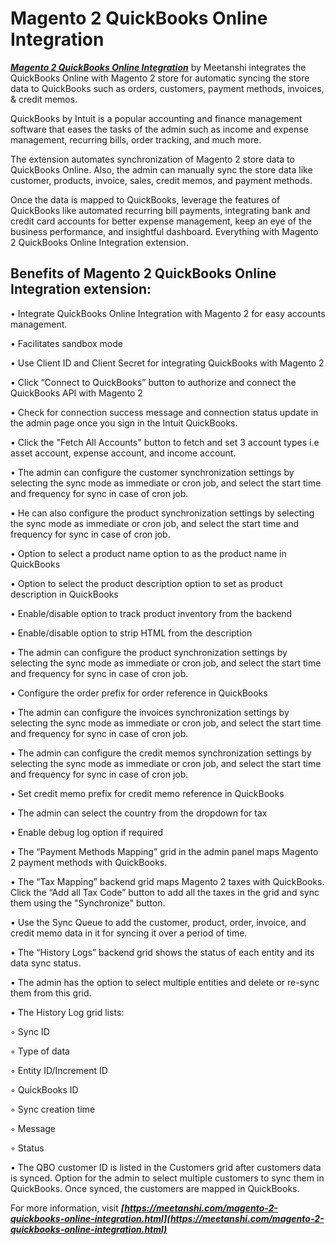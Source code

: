 # Magento 2 QuickBooks Online Integration
***[Magento 2 QuickBooks Online Integration](https://meetanshi.com/magento-2-quickbooks-online-integration.html)*** by Meetanshi integrates the QuickBooks Online with Magento 2 store for automatic syncing the store data to QuickBooks such as orders, customers, payment methods, invoices, & credit memos.

QuickBooks by Intuit is a popular accounting and finance management software that eases the tasks of the admin such as income and expense management, recurring bills, order tracking, and much more.

The extension automates synchronization of Magento 2 store data to QuickBooks Online. Also, the admin can manually sync the store data like customer, products, invoice, sales, credit memos, and payment methods.

Once the data is mapped to QuickBooks, leverage the features of QuickBooks like automated recurring bill payments, integrating bank and credit card accounts for better expense management, keep an eye of the business performance, and insightful dashboard. Everything with Magento 2 QuickBooks Online Integration extension.

## Benefits of Magento 2 QuickBooks Online Integration extension:


• Integrate QuickBooks Online Integration with Magento 2 for easy accounts management.

• Facilitates sandbox mode

• Use Client ID and Client Secret for integrating QuickBooks with Magento 2

• Click “Connect to QuickBooks” button to authorize and connect the QuickBooks API with Magento 2

• Check for connection success message and connection status update in the admin page once you sign in the Intuit QuickBooks.

• Click the "Fetch All Accounts" button to fetch and set 3 account types i.e asset account, expense account, and income account.

• The admin can configure the customer synchronization settings by selecting the sync mode as immediate or cron job, and select the start time and frequency for sync in case of cron job.

• He can also configure the product synchronization settings by selecting the sync mode as immediate or cron job, and select the start time and frequency for sync in case of cron job.

• Option to select a product name option to as the product name in QuickBooks

• Option to select the product description option to set as product description in QuickBooks

• Enable/disable option to track product inventory from the backend

• Enable/disable option to strip HTML from the description

• The admin can configure the product synchronization settings by selecting the sync mode as immediate or cron job, and select the start time and frequency for sync in case of cron job.

• Configure the order prefix for order reference in QuickBooks

• The admin can configure the invoices synchronization settings by selecting the sync mode as immediate or cron job, and select the start time and frequency for sync in case of cron job.

• The admin can configure the credit memos synchronization settings by selecting the sync mode as immediate or cron job, and select the start time and frequency for sync in case of cron job.

• Set credit memo prefix for credit memo reference in QuickBooks

• The admin can select the country from the dropdown for tax

• Enable debug log option if required

• The “Payment Methods Mapping” grid in the admin panel maps Magento 2 payment methods with QuickBooks.

• The “Tax Mapping” backend grid maps Magento 2 taxes with QuickBooks. Click the “Add all Tax Code” button to add all the taxes in the grid and sync them using the "Synchronize" button.

• Use the Sync Queue to add the customer, product, order, invoice, and credit memo data in it for syncing it over a period of time.

• The “History Logs” backend grid shows the status of each entity and its data sync status.

• The admin has the option to select multiple entities and delete or re-sync them from this grid.

• The History Log grid lists:

◦ Sync ID

◦ Type of data

◦ Entity ID/Increment ID

◦ QuickBooks ID

◦ Sync creation time

◦ Message

◦ Status

• The QBO customer ID is listed in the Customers grid after customers data is synced. Option for the admin to select multiple customers to sync them in QuickBooks. Once synced, the customers are mapped in QuickBooks.


For more information, visit ***[https://meetanshi.com/magento-2-quickbooks-online-integration.html](https://meetanshi.com/magento-2-quickbooks-online-integration.html)***
